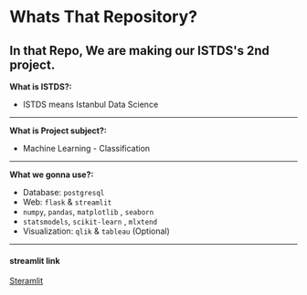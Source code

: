 # **Whats That Repository?**
In that Repo, We are making our ISTDS's 2nd project.
---
**What is ISTDS?:**
- ISTDS means Istanbul Data Science
---
**What is Project subject?:**
- Machine Learning - Classification
---
**What we gonna use?:**
- Database: `postgresql`
- Web: `flask` & `streamlit`
- `numpy`, `pandas`, `matplotlib` , `seaborn`
- `statsmodels`, `scikit-learn` , `mlxtend`
- Visualization: `qlik` & `tableau` (Optional)
---
#### streamlit link 
[Steramlit](https://obezitetahmin.streamlit.app/)

